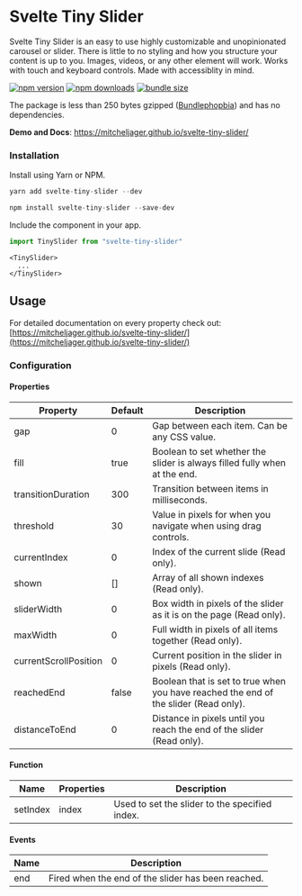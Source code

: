 # Svelte Tiny Slider

Svelte Tiny Slider is an easy to use highly customizable and unopinionated carousel or slider. There is little to no styling and how you structure your content is up to you. Images, videos, or any other element will work. Works with touch and keyboard controls. Made with accessiblity in mind.

[![npm version](https://badgen.net/npm/v/svelte-tiny-slider)](https://www.npmjs.com/package/svelte-tiny-slider)
[![npm downloads](https://badgen.net/npm/dt/svelte-tiny-slider)](https://www.npmjs.com/package/svelte-tiny-slider)
[![bundle size](https://img.shields.io/bundlephobia/minzip/svelte-tiny-slider)](https://bundlephobia.com/package/svelte-tiny-slider)

The package is less than 250 bytes gzipped ([Bundlephopbia](https://bundlephobia.com/package/svelte-tiny-slider)) and has no dependencies.

**Demo and Docs**: https://mitcheljager.github.io/svelte-tiny-slider/

### Installation

Install using Yarn or NPM.
```js
yarn add svelte-tiny-slider --dev
```
```js
npm install svelte-tiny-slider --save-dev
```

Include the component in your app.
```js
import TinySlider from "svelte-tiny-slider"
```
```svelte
<TinySlider>
  ...
</TinySlider>
```

## Usage

For detailed documentation on every property check out: [https://mitcheljager.github.io/svelte-tiny-slider/](https://mitcheljager.github.io/svelte-tiny-slider/)

### Configuration

#### Properties

| Property | Default | Description |
|---|---|---|
| gap | 0 | Gap between each item. Can be any CSS value. |
| fill | true | Boolean to set whether the slider is always filled fully when at the end. |
| transitionDuration | 300 | Transition between items in milliseconds. |
| threshold | 30 | Value in pixels for when you navigate when using drag controls. |
| currentIndex | 0 | Index of the current slide (Read only). |
| shown | [] | Array of all shown indexes (Read only). |
| sliderWidth | 0 | Box width in pixels of the slider as it is on the page (Read only). |
| maxWidth | 0 | Full width in pixels of all items together (Read only). |
| currentScrollPosition | 0 | Current position in the slider in pixels (Read only). |
| reachedEnd | false | Boolean that is set to true when you have reached the end of the slider (Read only). |
| distanceToEnd | 0 | Distance in pixels until you reach the end of the slider (Read only). |

#### Function

| Name | Properties | Description |
|---|---|---|
| setIndex | index | Used to set the slider to the specified index. |

#### Events

| Name | Description |
|---|---|
| end | Fired when the end of the slider has been reached. |
